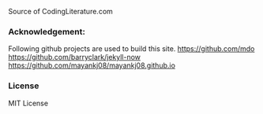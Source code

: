 Source of CodingLiterature.com

### Acknowledgement:
Following github projects are used to build this site.
https://github.com/mdo
https://github.com/barryclark/jekyll-now
https://github.com/mayankj08/mayankj08.github.io

### License
MIT License
